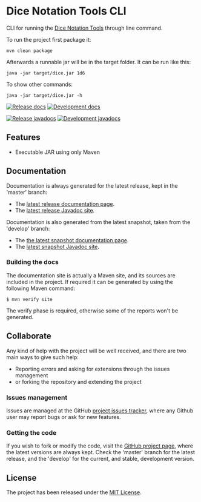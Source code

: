 # Dice Notation Tools CLI

CLI for running the [Dice Notation Tools][dice-notation-tools] through line command.

To run the project first package it:

```
mvn clean package
```

Afterwards a runnable jar will be in the target folder. It can be run like this:

```
java -jar target/dice.jar 1d6
```

To show other commands:

```
java -jar target/dice.jar -h
```

[![Release docs](https://img.shields.io/badge/docs-release-blue.svg)][site-release]
[![Development docs](https://img.shields.io/badge/docs-develop-blue.svg)][site-develop]

[![Release javadocs](https://img.shields.io/badge/javadocs-release-blue.svg)][javadoc-release]
[![Development javadocs](https://img.shields.io/badge/javadocs-develop-blue.svg)][javadoc-develop]

## Features

- Executable JAR using only Maven

## Documentation

Documentation is always generated for the latest release, kept in the 'master' branch:

- The [latest release documentation page][site-release].
- The [latest release Javadoc site][javadoc-release].

Documentation is also generated from the latest snapshot, taken from the 'develop' branch:

- The [the latest snapshot documentation page][site-develop].
- The [latest snapshot Javadoc site][javadoc-develop].

### Building the docs

The documentation site is actually a Maven site, and its sources are included in the project. If required it can be generated by using the following Maven command:

```
$ mvn verify site
```

The verify phase is required, otherwise some of the reports won't be generated.

## Collaborate

Any kind of help with the project will be well received, and there are two main ways to give such help:

- Reporting errors and asking for extensions through the issues management
- or forking the repository and extending the project

### Issues management

Issues are managed at the GitHub [project issues tracker][issues], where any Github user may report bugs or ask for new features.

### Getting the code

If you wish to fork or modify the code, visit the [GitHub project page][scm], where the latest versions are always kept. Check the 'master' branch for the latest release, and the 'develop' for the current, and stable, development version.

## License

The project has been released under the [MIT License][license].

[issues]: https://github.com/bernardo-mg/dice-notation-java-cli/issues
[javadoc-develop]: http://docs.bernardomg.com/development/maven/dice-notation-java-cli/apidocs
[javadoc-release]: http://docs.bernardomg.com/maven/dice-notation-java-cli/apidocs
[license]: https://www.opensource.org/licenses/mit-license.php
[scm]: https://github.com/bernardo-mg/dice-notation-java-cli
[site-develop]: http://docs.bernardomg.com/development/maven/dice-notation-java-cli
[site-release]: http://docs.bernardomg.com/maven/dice-notation-java-cli

[dice-notation-tools]: https://github.com/Bernardo-MG/dice-notation-java
